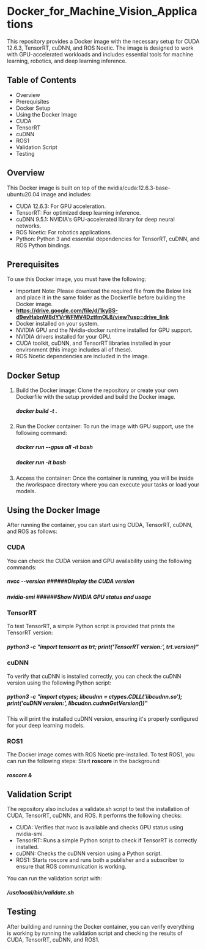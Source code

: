 # Docker_for_Machine_Vision_Applications

This repository provides a Docker image with the necessary setup for CUDA 12.6.3, TensorRT, cuDNN, and ROS Noetic. The image is designed to work with GPU-accelerated workloads and includes essential tools for machine learning, robotics, and deep learning inference.

## Table of Contents
- Overview
- Prerequisites
- Docker Setup
- Using the Docker Image
- CUDA
- TensorRT
- cuDNN
- ROS1
- Validation Script
- Testing

## Overview

This Docker image is built on top of the nvidia/cuda:12.6.3-base-ubuntu20.04 image and includes:

- CUDA 12.6.3: For GPU acceleration.
- TensorRT: For optimized deep learning inference.
- cuDNN 9.5.1: NVIDIA's GPU-accelerated library for deep neural networks.
- ROS Noetic: For robotics applications.
- Python: Python 3 and essential dependencies for TensorRT, cuDNN, and ROS Python bindings.

## Prerequisites
To use this Docker image, you must have the following:

- Important Note: Please download the required file from the Below link and place it in the same folder as the Dockerfile before building the Docker image.
- **https://drive.google.com/file/d/1kyBS-d9evHabnW8dYVrWFMV4DztfmOL8/view?usp=drive_link**
- Docker installed on your system.
- NVIDIA GPU and the Nvidia-docker runtime installed for GPU support.
- NVIDIA drivers installed for your GPU.
- CUDA toolkit, cuDNN, and TensorRT libraries installed in your environment (this image includes all of these).
- ROS Noetic dependencies are included in the image.

## Docker Setup

1. Build the Docker image: Clone the repository or create your own Dockerfile with the setup provided and build the Docker image.
   ##### docker build -t <YOUR IMAGE NAME> .

2. Run the Docker container: To run the image with GPU support, use the following command:
   ##### docker run --gpus all -it <YOUR IMAGE NAME> bash
   ##### docker run -it <YOUR IMAGE NAME> bash

3. Access the container: Once the container is running, you will be inside the /workspace directory where you can execute your tasks or load your models.

## Using the Docker Image
After running the container, you can start using CUDA, TensorRT, cuDNN, and ROS as follows:

### CUDA
You can check the CUDA version and GPU availability using the following commands:
   ##### nvcc --version  ######Display the CUDA version
   ##### nvidia-smi      ######Show NVIDIA GPU status and usage

### TensorRT
To test TensorRT, a simple Python script is provided that prints the TensorRT version:
   ##### python3 -c "import tensorrt as trt; print('TensorRT version:', trt.__version__)"

### cuDNN
To verify that cuDNN is installed correctly, you can check the cuDNN version using the following Python script:
   ##### python3 -c "import ctypes; libcudnn = ctypes.CDLL('libcudnn.so'); print('cuDNN version:', libcudnn.cudnnGetVersion())"
This will print the installed cuDNN version, ensuring it's properly configured for your deep learning models.

### ROS1
The Docker image comes with ROS Noetic pre-installed. To test ROS1, you can run the following steps:
Start **roscore** in the background:
   ##### roscore &


## Validation Script
The repository also includes a validate.sh script to test the installation of CUDA, TensorRT, cuDNN, and ROS. It performs the following checks:

- CUDA: Verifies that nvcc is available and checks GPU status using nvidia-smi.
- TensorRT: Runs a simple Python script to check if TensorRT is correctly installed.
- cuDNN: Checks the cuDNN version using a Python script.
- ROS1: Starts roscore and runs both a publisher and a subscriber to ensure that ROS communication is working.

You can run the validation script with:
   ##### /usr/local/bin/validate.sh

## Testing
After building and running the Docker container, you can verify everything is working by running the validation script and checking the results of CUDA, TensorRT, cuDNN, and ROS1.
